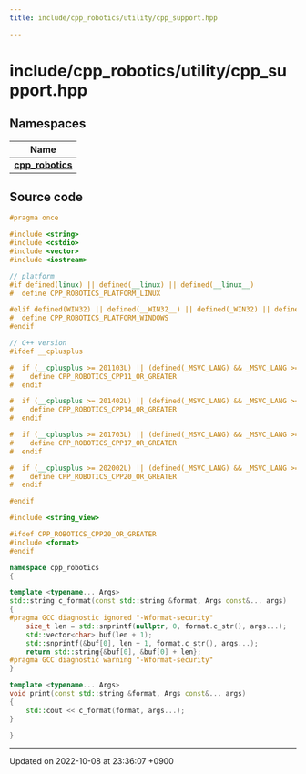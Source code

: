 ```yaml
---
title: include/cpp_robotics/utility/cpp_support.hpp

---
```


# include/cpp_robotics/utility/cpp_support.hpp



## Namespaces

| Name           |
| -------------- |
| **[cpp_robotics](/cpp_robotics/doxybook/Namespaces/namespacecpp__robotics/)**  |




## Source code

```cpp
#pragma once

#include <string>
#include <cstdio>
#include <vector>
#include <iostream>

// platform
#if defined(linux) || defined(__linux) || defined(__linux__)
#  define CPP_ROBOTICS_PLATFORM_LINUX

#elif defined(WIN32) || defined(__WIN32__) || defined(_WIN32) || defined(_MSC_VER) || defined(__MINGW32__)
#  define CPP_ROBOTICS_PLATFORM_WINDOWS
#endif

// C++ version
#ifdef __cplusplus

#  if (__cplusplus >= 201103L) || (defined(_MSVC_LANG) && _MSVC_LANG >= 201103L)
#    define CPP_ROBOTICS_CPP11_OR_GREATER
#  endif

#  if (__cplusplus >= 201402L) || (defined(_MSVC_LANG) && _MSVC_LANG >= 201402L)
#    define CPP_ROBOTICS_CPP14_OR_GREATER
#  endif

#  if (__cplusplus >= 201703L) || (defined(_MSVC_LANG) && _MSVC_LANG >= 201703L)
#    define CPP_ROBOTICS_CPP17_OR_GREATER
#  endif

#  if (__cplusplus >= 202002L) || (defined(_MSVC_LANG) && _MSVC_LANG >= 202002L)
#    define CPP_ROBOTICS_CPP20_OR_GREATER
#  endif

#endif

#include <string_view>

#ifdef CPP_ROBOTICS_CPP20_OR_GREATER
#include <format>
#endif

namespace cpp_robotics
{

template <typename... Args>
std::string c_format(const std::string &format, Args const&... args)
{
#pragma GCC diagnostic ignored "-Wformat-security"
    size_t len = std::snprintf(nullptr, 0, format.c_str(), args...);
    std::vector<char> buf(len + 1);
    std::snprintf(&buf[0], len + 1, format.c_str(), args...);
    return std::string{&buf[0], &buf[0] + len};
#pragma GCC diagnostic warning "-Wformat-security"
}

template <typename... Args>
void print(const std::string &format, Args const&... args)
{
    std::cout << c_format(format, args...);
}

}
```


-------------------------------

Updated on 2022-10-08 at 23:36:07 +0900

